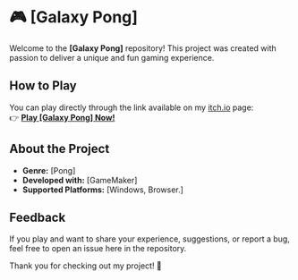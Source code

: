 # 🎮 [Galaxy Pong]  

Welcome to the **[Galaxy Pong]** repository! This project was created with passion to deliver a unique and fun gaming experience.  

## How to Play  
You can play directly through the link available on my [itch.io](https://limaadev.itch.io/) page:  
👉 [**Play [Galaxy Pong] Now!**](https://limaadev.itch.io/galaxy-pong)  

## About the Project  
- **Genre:** [Pong]  
- **Developed with:** [GameMaker]  
- **Supported Platforms:** [Windows, Browser.]  

## Feedback  
If you play and want to share your experience, suggestions, or report a bug, feel free to open an issue here in the repository.  

Thank you for checking out my project! 🚀  
